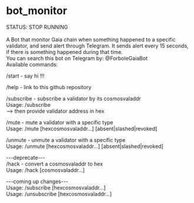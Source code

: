 # bot_monitor

STATUS: STOP RUNNING
</br></br>
A Bot that monitor Gaia chain when something happened to a specific validator, and send alert through Telegram.
It sends alert every 15 seconds, if there is something happened during that time.
</br>
You can search this bot on Telegram by: @ForboleGaiaBot
</br>
Available commands:

/start - say hi !!!
</br>

/help - link to this github repository
</br>

/subscribe - subscribe a validator by its cosmosvaladdr</br>
Usage: /subscribe </br>
  --> then provide validator address in hex
</br>

/mute - mute a validator with a specific type</br>
Usage: /mute [hexcosmosvaladdr...] [absent|slashed|revoked]
</br>

/unmute - unmute a validator with a specific type</br>
Usage: /unmute [hexcosmosvaladdr...] [absent|slashed|revoked]
</br>

---deprecate---</br>
/hack - convert a cosmosvaladdr to hex</br>
Usage: /hack [cosmosvaladdr...]
</br>

---coming up changes---</br>
Usage: /subscribe [hexcosmosvaladdr...]</br>
Usage: /unsubscribe [hexcosmosvaladdr...]</br>
